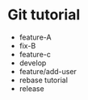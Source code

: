 # Git tutorial

  - feature-A
  - fix-B
  - feature-c 
  - develop
  - feature/add-user
  - rebase tutorial
  - release 
